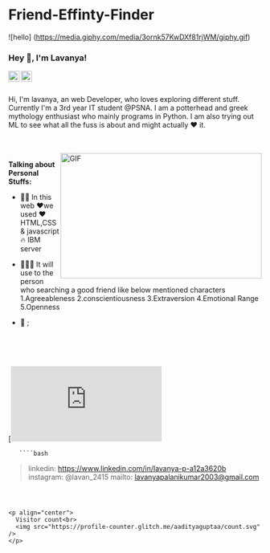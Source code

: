 # Friend-Effinty-Finder
![hello]
(https://media.giphy.com/media/3ornk57KwDXf81rjWM/giphy.gif)

### Hey 👋, I'm Lavanya!

<a href="https://twitter.com/Fsociety_98_">
  <img align="left" alt="Lavnaya" | Twitter" width="22px" src="https://cdn.jsdelivr.net/npm/simple-icons@v3/icons/twitter.svg" />
</a>
<a href="https://www.linkedin.com/in/lavanya-p-a12a3620b">
  <img align="left" alt="lavanya's LinkdeIN" width="22px" src="https://cdn.jsdelivr.net/npm/simple-icons@v3/icons/linkedin.svg" />
</a>


<br />
<br />

Hi, I'm lavanya, an web Developer, who loves exploring different stuff. Currently I'm a 3rd year IT student @PSNA. I am a potterhead and greek mythology enthusiast who mainly programs in Python. I am also trying out ML to see what all the fuss is about and might actually ❤ it.

<br/>
<br/>

  <img align="right" height="250" width="400" alt="GIF" src="https://miro.medium.com/max/1360/1*IRGHmiGsa16stedQvIaZfw.gif" />

**Talking about Personal Stuffs:**

- 👨‍💻 In this web ❤️we used ❤️HTML,CSS & javascript 🔥 IBM server
- 👨🏻‍💻 It will use to the person who searching a good friend like below mentioned characters
     1.Agreeableness
     2.conscientiousness
     3.Extraversion
     4.Emotional Range
     5.Openness
                                                                                  
- 💬 ;
<br/>
<br/>
<br/>
                
                                                                                       
[![lavanya's github stats](https://github.com/Lavanyapalanikumar/Friend-Effinty-Finder/edit/main/README.md)
  

       ````bash
> linkedin: https://www.linkedin.com/in/lavanya-p-a12a3620b
> instagram: @lavan_2415
> mailto:  lavanyapalanikumar2003@gmail.com
````
  


<p align="center"> 
  Visitor count<br>
  <img src="https://profile-counter.glitch.me/aadityaguptaa/count.svg" />
</p>
